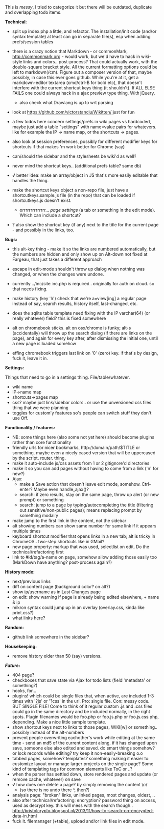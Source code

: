 This is *messy*, I tried to categorize it but there will be outdated, duplicate and overlapping todo items.

**Technical:**

- split up index.php a little, and refactor. The installation/init code (and/or syntax template) at least can go in separate file(s), esp when adding prefs/session tables
- there is a crazy notion that Markdown - or commonMark, http://commonmark.org - would work, but we'd have to hack in wiki-style links and colors.. post-process? That could actually work, with the double-square bracket style. All the current formatting options could be left to markdown(/cm). Figure out a composer version of that, maybe possibly, in case this ever goes github. While you're at it, get a markdown-editor textarea (cmd/ctrl-B for bold etc), that doesn't interfere with the current shortcut keys thing (it shouldn't). If ALL ELSE FAILS one could always hack in a ajax preview type thing. With jQuery.
  - also check what Drawlang is up to wrt parsing
- look at https://github.com/victorstanciu/Wikitten/ just for fun
- a few todos here concern settings/prefs in wiki pages vs hardcoded, maybe just add a table "settings" with name=value pairs for whatevers. like for example the IP -> name map, or the shortcuts -> pages.
- also look at session preferences, possibly for different modifier keys for shortcuts if that makes 'm work better for Chrome (say)

- can/should the sidebar and the stylesheets be wiki'd as well?
- never mind the shortcut keys.. (additional prefs table? same db)

- √ better idea: make an array/object in JS that's more easily editable that handles the thing.
- make the shortcut keys object a non-repo file, just have a shortcutkeys.sample.js file (in the repo) that can be loaded if shortcutkeys.js doesn't exist.
  - orrrrrrrrrrrrrr... *page settings* (a tab or something in the edit mode). Which can include a shortcut?
- ? also show the shortcut key (if any) next to the title for the current page - and possibly in the links, too.


**Bugs:**

- this alt-key thing - make it so the links are numbered automatically, but the numbers are hidden and only show up on Alt-down not fixed at Fargeau, that just takes a different approach
- escape in edit-mode shouldn't throw up dialog when nothing was changed, or when the changes were undone.
- currently ../inc/site.inc.php is required.. originally for auth on cloud. so that needs fixing.
- make history (key 'h') check that we're a=view[ing] a regular page instead of say, search results, history itself, last-changed, etc.
- does the sqlite table template need fixing with the IP varchar(64) (or really whatever) field? this is fixed somewhere

- alt on chromebook sticks. alt on osx/chrome is funky; alt-s (accidentally) will throw up the search dialog (if there are links on the page), and again for every key after, after dismissing the initial one, until a new page is loaded somehow
- effing chromebook triggers last link on '0' (zero) key. if that's by design, fuck it, leave it in.


**Settings:**

Things that need to go in a settings thing. File/table/whatever.

- wiki name
- IP->name map
- shortcuts->pages map
- css? maybe just link/sidebar colors.. or use the unversioned css files thing that we were planning
- toggles for custom'y features so's people can switch stuff they don't use Off.


**Functionality / features:**

- NB: some things here (also some not yet here) should become plugins rather than core functionality
- friendly urls for nicer bookmarks, http://domain/path/$TITLE or something. maybe even a nicely cased version that will be uppercased by the script. router. thing.
- make it auto-include js/css assets from 1 or 2 gitignore'd directories
- make it so you can add pages without having to come from a link ('n' for new?)
- Ajax:
  - make a Save action that doesn't leave edit mode, somehow. Ctrl-enter? Maybe even handle_ajax()?
  - search: if zero results, stay on the same page, throw up alert (or new prompt) or something
  - search: jump to a page by typing/autocompleting the title (filtering out sensitive/non-public pages); means replacing prompt by something modal'y
- make <tab> jump to the first link in the content, not the sidebar
- alt showing numbers can show same number for same link if it appears multiple times
- keyboard shortcut modifier that opens links in a new tab; alt is tricky in ChromeOS.. two-step shortcuts like in GMail?
- new page property: markup that was used, selectlist on edit. Do the technical/refactoring first
- link to #id/tag/a-name on page, somehow allow adding those easily too (MarkDown have anything? post-process again?)


**History mode:**

- next/previous links
- diff on content page (background color? on alt?)
- show ip/username as in Last Changes page
- on edit: show warning if page is already being edited elsewhere, + name & ip
- mikron syntax could jump up in an overlay (overlay.css, kinda like print.css?)
- what links here?


**Random:**
- github link somewhere in the sidebar?


**Housekeeping:**

- remove history older than 50 (say) versions.


***Future:***

- 404 page?
- checkboxes that save state via Ajax for todo lists (field 'metadata' or something?)
- hooks, for...
- plugins! which could be single files that, when active, are included 1-3 times with '?js' or '?css' in the url. Pro: single file. Con: messy code. BUT SINGLE FILE! Come to think of it regular custom .js and .css files could go in the same directory and be included normally, in the right spots. Plugin filenames would be foo.php or foo.js.php or foo.js.css.php, depending. Make a nice little sample template.
- show shortcut keys next to links to those pages, WIKI[w] or something.. possibly instead of the alt-numbers
- prevent people overwriting eachother's work while editing at the same time - send an md5 of the current content along, if it has changed upon save, someone else also edited and saved. do smart things somehow? or lock records while editing? try keep it non-easily-breaking o.o
- tabbed pages, somehow? templates? something making it easier to customize layout or manage larger projects on the single page? Some kind of templating tags for common elements like ToC or ..?
- when the parser has settled down, store rendered pages and update (or remove cache, whatever) on save
- √ how does one delete a page? by simply removing the content \o/
  - (so there is no undo there ^, then?)
- analysis page: "broken" links, unlinked pages, most changes, oldest, ..
- also after technical/refactoring: encryption? password thing on access, used as decrypt key. this will mess with the search though.. http://bristolcrypto.blogspot.nl/2013/11/how-to-search-on-encrypted-data-in.html
- fuck it. filemanager (+table), upload and/or link files in edit mode.
